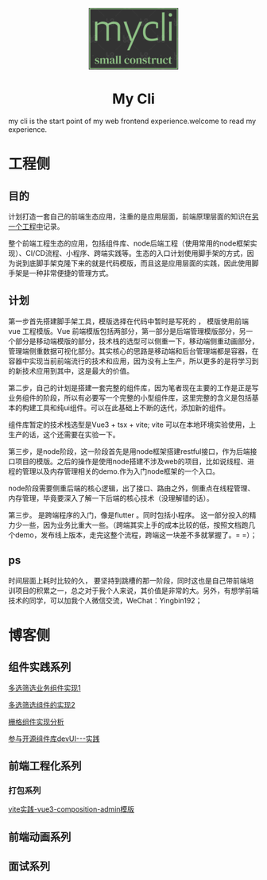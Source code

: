 <p align="center"><img alt="DevUI Logo" src="assets/logo.png" width="180" style="max-width:100%;">
</p>

<h1 align="center">
  <a target="_blank">My Cli</a>
</h1>

my cli is the start point of my web frontend experience.welcome to read my experience.


# 工程侧
## 目的


计划打造一套自己的前端生态应用，注重的是应用层面，前端原理层面的知识在[另一个工程中]()记录。


整个前端工程生态的应用，包括组件库、node后端工程（使用常用的node框架实现）、CI/CD流程、小程序、跨端实践等。生态的入口计划使用脚手架的方式，因为说到底脚手架克隆下来的就是代码模版，而且这是应用层面的实践，因此使用脚手架是一种非常便捷的管理方式。


## 计划

第一步首先搭建脚手架工具，模版选择在代码中暂时是写死的 ， 模版使用前端vue 工程模版。Vue 前端模版包括两部分，第一部分是后端管理模版部分，另一个部分是移动端模版的部分，技术栈的选型可以侧重一下，移动端侧重动画部分，管理端侧重数据可视化部分。其实核心的思路是移动端和后台管理端都是容器，在容器中实现当前前端流行的技术和应用，因为没有上生产，所以更多的是将学习到的新技术应用到其中，这是最大的价值。

第二步，自己的计划是搭建一套完整的组件库，因为笔者现在主要的工作是正是写业务组件的阶段，所以有必要写一个完整的小型组件库，这里完整的含义是包括基本的构建工具和纯ui组件。可以在此基础上不断的迭代，添加新的组件。

组件库暂定的技术栈选型是Vue3 + tsx + vite; vite 可以在本地环境实验使用，上生产的话，这个还需要在实验一下。

第三步，是node阶段，这一阶段首先是用node框架搭建restful接口，作为后端接口项目的模版。之后的操作是使用node搭建不涉及web的项目，比如说线程、进程的管理以及内存管理相关的demo.作为入门node框架的一个入口。

node阶段需要侧重后端的核心逻辑，出了接口、路由之外，侧重点在线程管理、内存管理，毕竟要深入了解一下后端的核心技术（没理解错的话）。

第三步。 是跨端程序的入门，像是flutter 。同时包括小程序。 这一部分投入的精力少一些，因为业务比重大一些。（跨端其实上手的成本比较的低，按照文档跑几个demo，发布线上版本，走完这整个流程，跨端这一块差不多就掌握了。= =）；


## ps

时间层面上耗时比较的久， 要坚持到跳槽的那一阶段，同时这也是自己带前端培训项目的积累之一，总之对于我个人来说，其价值是非常的大。另外，有想学前端技术的同学，可以加我个人微信交流，WeChat：Yingbin192；



# 博客侧
## 组件实践系列
[多选筛选业务组件实现1](https://mp.weixin.qq.com/s?__biz=Mzg3OTU1NzQ0NQ==&mid=2247484053&idx=1&sn=7aec0785baf8068aee65c347ecf202d2&chksm=cf03ecbff87465a90e1eed02d410cf5cb7e4c8b24197c359ebc93295e99169665fb3edb69b33&token=893315445&lang=zh_CN#rd)

[多选筛选组件的实现2](https://mp.weixin.qq.com/s?__biz=Mzg3OTU1NzQ0NQ==&mid=2247484117&idx=1&sn=63152d55798af974898a513f330b9bee&chksm=cf03ecfff87465e9470f27dc8a5975c80fcd79b1e2ac06ab7e0f8e308430954370f9c6545e62&token=1640746288&lang=zh_CN#rd)

[栅格组件实现分析](https://mp.weixin.qq.com/s?__biz=Mzg3OTU1NzQ0NQ==&mid=2247484077&idx=1&sn=90270433bd8941607c6efeec32aa2f9e&chksm=cf03ec87f87465912ba392b61b9a09cf9f6be9b029182fe4153f850d39843668bbeaccaa8a06&token=1640746288&lang=zh_CN#rd)


[参与开源组件库devUI---实践]()


## 前端工程化系列

### 打包系列

[vite实践-vue3-composition-admin模版](https://github.com/RainManGO/vue3-composition-admin)





## 前端动画系列


## 面试系列
